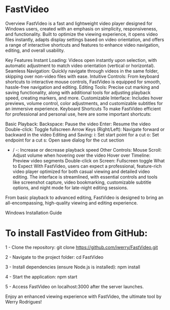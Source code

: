 # FastVideo 

Overview
FastVideo is a fast and lightweight video player designed for Windows users, created with an emphasis on simplicity, responsiveness, and functionality. Built to optimize the viewing experience, it opens video files instantly, adapts display settings based on video orientation, and offers a range of interactive shortcuts and features to enhance video navigation, editing, and overall usability.

Key Features
Instant Loading: Videos open instantly upon selection, with automatic adjustment to match video orientation (vertical or horizontal).
Seamless Navigation: Quickly navigate through videos in the same folder, skipping over non-video files with ease.
Intuitive Controls: From keyboard shortcuts to interactive mouse controls, FastVideo is equipped for smooth, hassle-free navigation and editing.
Editing Tools: Precise cut marking and saving functionality, along with additional tools for adjusting playback speed, creating markers, and more.
Customizable Interface: Includes hover previews, volume control, color adjustments, and customizable subtitles for an immersive experience.
Keyboard Shortcuts
To make FastVideo efficient for professional and personal use, here are some important shortcuts:

Basic Playback:
Backspace: Pause the video
Enter: Resume the video
Double-click: Toggle fullscreen
Arrow Keys (Right/Left): Navigate forward or backward in the video
Editing and Saving:
i: Set start point for a cut
o: Set endpoint for a cut
s: Open save dialog for the cut section
+ / -: Increase or decrease playback speed
Other Controls:
Mouse Scroll: Adjust volume when hovering over the video
Hover over Timeline: Preview video segments
Double-click on Screen: Fullscreen toggle
What to Expect
With FastVideo, users can expect a professional, feature-rich video player optimized for both casual viewing and detailed video editing. The interface is streamlined, with essential controls and tools like screenshot capture, video bookmarking, customizable subtitle options, and night mode for late-night editing sessions.

From basic playback to advanced editing, FastVideo is designed to bring an all-encompassing, high-quality viewing and editing experience.

Windows Installation Guide
# To install FastVideo from GitHub:

1 - Clone the repository: 
git clone https://github.com/iwerry/FastVideo.git

2 - Navigate to the project folder:
cd FastVideo

3 - Install dependencies (ensure Node.js is installed):
npm install

4 - Start the application:
npm start

5 - Access FastVideo on localhost:3000 after the server launches.

Enjoy an enhanced viewing experience with FastVideo, the ultimate tool by Werry Rodrigues!


